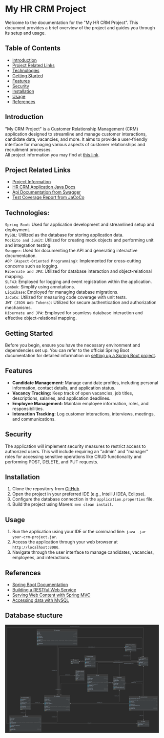 # My HR CRM Project

Welcome to the documentation for the "My HR CRM Project". This document provides a brief overview of the project and guides you through its setup and usage.

## Table of Contents

- [Introduction](#introduction)
- [Project Related Links](#project-related-links)
- [Technologies](#technologies)
- [Getting Started](#getting-started)
- [Features](#features)
- [Security](#security)
- [Installation](#installation)
- [Usage](#usage)
- [References](#references)

## Introduction

"My CRM Project" is a Customer Relationship Management (CRM) application designed to streamline and manage customer interactions, candidate data, vacancies, and more. It aims to provide a user-friendly interface for managing various aspects of customer relationships and recruitment processes.<br />
All project information you may find at [this link](https://drive.google.com/drive/folders/10BLBtSwlvJMaWUfJpxciwA4f1JdzcLAx).

## Project Related Links
- [Project Information](projectDocs)
- [HR CRM Application Java Docs](https://rawcdn.githack.com/dickchest/MyHrCrmProject/ac61a7ced7f95c128caf408bf9b374c83dbbdad4/javadoc/index.html)
- [Api Documentation from Swagger](https://drive.google.com/open?id=1YUwEqs0Vv871NkqqBBGePFzAeP-TN10t&usp=drive_fs)
- [Test Coverage Report from JaCoCo](https://raw.githack.com/dickchest/MyHrCrmProject/87fed4211170249dcfe3e5e89c1eb05c4506a2eb/testCoverage/jacoco/index.html)

## Technologies:
`Spring Boot`: Used for application development and streamlined setup and deployment. 
<br />
`MySQL`: Utilized as the database for storing application data.
<br />
`Mockito and Junit`: Utilized for creating mock objects and performing unit and integration testing.
<br />
`Swagger`: Used for documenting the API and generating interactive documentation.
<br />
`AOP (Aspect-Oriented Programming)`: Implemented for cross-cutting concerns such as logging.
<br />
`Hibernate and JPA`: Utilized for database interaction and object-relational mapping.
<br />
`SLF4J`: Employed for logging and event registration within the application.
<br />
`Lombok`: Simplify using annotations.
<br />
`Liquibase`: Employed for managing database migrations.
<br />
`JaCoCo`: Utilized for measuring code coverage with unit tests.
<br />
`JWT (JSON Web Tokens)`: Utilized for secure authentication and authorization mechanisms.
<br />
`Hibernate and JPA`: Employed for seamless database interaction and effective object-relational mapping.



## Getting Started

Before you begin, ensure you have the necessary environment and dependencies set up. You can refer to the official Spring Boot documentation for detailed information on [setting up a Spring Boot project](https://docs.spring.io/spring-boot/docs/3.1.2/reference/html/getting-started.html#getting-started-system-requirements).

## Features

- **Candidate Management:** Manage candidate profiles, including personal information, contact details, and application status.
- **Vacancy Tracking:** Keep track of open vacancies, job titles, descriptions, salaries, and application deadlines.
- **Employee Management:** Maintain employee information, roles, and responsibilities.
- **Interaction Tracking:** Log customer interactions, interviews, meetings, and communications.

## Security

The application will implement security measures to restrict access to authorized users. This will include requiring an "admin" and "manager" roles for accessing sensitive operations like CRUD functionality and performing POST, DELETE, and PUT requests.

## Installation

1. Clone the repository from [GitHub](https://github.com/your-username/your-crm-project).
2. Open the project in your preferred IDE (e.g., IntelliJ IDEA, Eclipse).
3. Configure the database connection in the `application.properties` file.
4. Build the project using Maven: `mvn clean install`.

## Usage

1. Run the application using your IDE or the command line: `java -jar your-crm-project.jar`.
2. Access the application through your web browser at `http://localhost:8080`.
3. Navigate through the user interface to manage candidates, vacancies, employees, and interactions.

## References

- [Spring Boot Documentation](https://docs.spring.io/spring-boot/docs/3.1.2/reference/html/)
- [Building a RESTful Web Service](https://spring.io/guides/gs/rest-service/)
- [Serving Web Content with Spring MVC](https://spring.io/guides/gs/serving-web-content/)
- [Accessing data with MySQL](https://spring.io/guides/gs/accessing-data-mysql/)

## Database stucture
![erd](https://github.com/dickchest/MyHrCrmProject/blob/master/projectDocs/ERD%20crm_hr.png)
